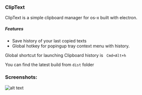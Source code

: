 ### ClipText
ClipText is a simple clipboard manager for os-x built with electron.
##### Features
* Save history of your last copied texts
* Global hotkey for popingup tray context menu with history.

Global shortcut for launching Clipboard history is ``` Cmd+Alt+h```

You can find the latest build from ```dist``` folder

### Screenshots:
![alt text][tray]

[tray]: https://image.ibb.co/gs9hXk/Screen_Shot_2017_06_24_at_6_54_56_PM.png "Tray menu"